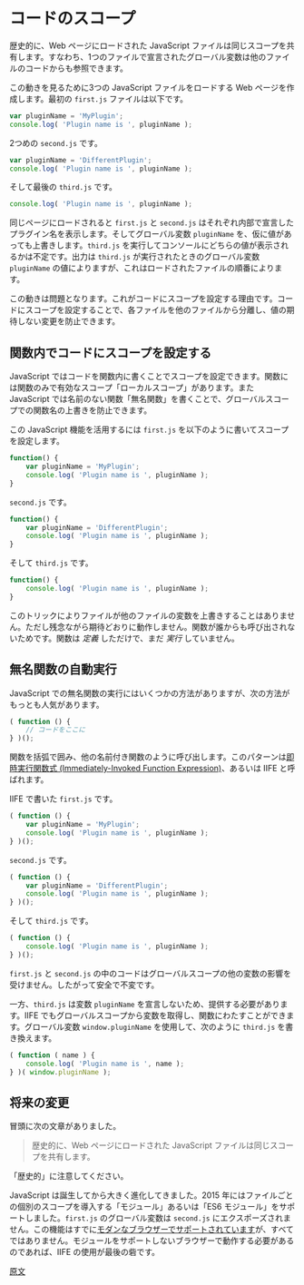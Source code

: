 <!--
# Scope Your Code

Historically, JavaScript files loaded in a web page share the same scope. This means that a global variable declared in one file will be seen by the code in other files.

To see how this works, create a web page that loads three JavaScript files. The `first.js` file will be:
 -->
# コードのスコープ

歴史的に、Web ページにロードされた JavaScript ファイルは同じスコープを共有します。すなわち、1つのファイルで宣言されたグローバル変数は他のファイルのコードからも参照できます。

この動きを見るために3つの JavaScript ファイルをロードする Web ページを作成します。最初の `first.js` ファイルは以下です。

```js
var pluginName = 'MyPlugin';
console.log( 'Plugin name is ', pluginName );
```
<!--
Let's create `second.js` as:
 -->
2つめの `second.js` です。

```js
var pluginName = 'DifferentPlugin';
console.log( 'Plugin name is ', pluginName );
```
<!--
And, finally, `third.js`:
 -->
そして最後の `third.js` です。

```js
console.log( 'Plugin name is ', pluginName );
```
<!--
When loaded on the same page, `first.js` and `second.js` will output the plugin name declared within itself. They will override the value of the global `pluginName` variable if one was already declared. It's not known what gets printed in the console when `third.js` is executed, though - it depends on the value of the global `pluginName` variable when `third.js` is executed, which will depend on the order the files are loaded.

This behavior can be problematic, and is the reason we need to scope the code. By scoping the code—ensuring each file is isolated from each other—we can prevent values unexpectedly changing.
 -->
同じページにロードされると `first.js` と `second.js` はそれぞれ内部で宣言したプラグイン名を表示します。そしてグローバル変数 `pluginName` を、仮に値があっても上書きします。`third.js` を実行してコンソールにどちらの値が表示されるかは不定です。出力は `third.js` が実行されたときのグローバル変数 `pluginName` の値によりますが、これはロードされたファイルの順番によります。

この動きは問題となります。これがコードにスコープを設定する理由です。コードにスコープを設定することで、各ファイルを他のファイルから分離し、値の期待しない変更を防止できます。

<!--
## Scoping Code Within a Function

In JavaScript, you can scope your code by writing it within a function. Functions have "local scope", or a scope that is specific only to that function. Additionally, in JavaScript you can write anonymous functions, functions without a name, which will also prevent your function name from being overridden in the global scope.

Taking advantage of these two JavaScript features, `first.js` could be scoped as:
 -->
## 関数内でコードにスコープを設定する

JavaScript ではコードを関数内に書くことでスコープを設定できます。関数には関数のみで有効なスコープ「ローカルスコープ」があります。また JavaScript では名前のない関数「無名関数」を書くことで、グローバルスコープでの関数名の上書きを防止できます。

この JavaScript 機能を活用するには `first.js` を以下のように書いてスコープを設定します。

```js
function() {
	var pluginName = 'MyPlugin';
	console.log( 'Plugin name is ', pluginName );
}
```
<!--
`second.js` as:
 -->
`second.js` です。

```js
function() {
	var pluginName = 'DifferentPlugin';
	console.log( 'Plugin name is ', pluginName );
}
```
<!--
And `third.js`:
 -->
そして `third.js` です。

```js
function() {
	console.log( 'Plugin name is ', pluginName );
}
```
<!--
With this trick, the different files won't override each other's variables. Unfortunately, they also won't work as expected, because these functions are being called by no one. We've only _defined_ the functions; we haven't _executed_ them yet.
 -->
このトリックによりファイルが他のファイルの変数を上書きすることはありません。ただし残念ながら期待どおりに動作しません。関数が誰からも呼び出されないためです。関数は _定義_ しただけで、まだ _実行_ していません。
<!--
## Automatically Execute Anonymous Functions

It turns out there are a few ways to execute anonymous functions in JavaScript, but the most popular is this:
 -->
## 無名関数の自動実行

JavaScript での無名関数の実行にはいくつかの方法がありますが、次の方法がもっとも人気があります。

<!--
```js
( function () {
	// your code goes here
} )();
```
 -->
```js
( function () {
	// コードをここに
} )();
```

<!--
You wrap your function between parentheses, and then call it like any other named function. This pattern is known as [Immediately-Invoked Function Expression](http://benalman.com/news/2010/11/immediately-invoked-function-expression/), or IIFE for short.

This is `first.js` written as an IIFE:
 -->

関数を括弧で囲み、他の名前付き関数のように呼び出します。このパターンは[即時実行関数式 (Immediately-Invoked Function Expression)](http://benalman.com/news/2010/11/immediately-invoked-function-expression/)、あるいは IIFE と呼ばれます。

IIFE で書いた `first.js` です。

```js
( function () {
	var pluginName = 'MyPlugin';
	console.log( 'Plugin name is ', pluginName );
} )();
```

<!--
And this is `second.js`:
 -->
`second.js` です。

```js
( function () {
	var pluginName = 'DifferentPlugin';
	console.log( 'Plugin name is ', pluginName );
} )();
```

<!--
And this is `third.js`:
 -->
そして `third.js` です。

```js
( function () {
	console.log( 'Plugin name is ', pluginName );
} )();
```

<!--
The code in `first.js` and `second.js` is unaffected by other variables in the global scope, so it's safe and deterministic.

On the other hand, `third.js` doesn't declare a `pluginName` variable, but needs to be provided one. IIFEs still allow you to take a variable from the global scope and pass it into your function. Provided that there was a global `window.pluginName` variable, we could rewrite `third.js` as:
 -->
`first.js` と `second.js` の中のコードはグローバルスコープの他の変数の影響を受けません。したがって安全で不変です。

一方、`third.js` は変数 `pluginName` を宣言しないため、提供する必要があります。IIFE でもグローバルスコープから変数を取得し、関数にわたすことができます。グローバル変数  `window.pluginName` を使用して、次のように `third.js` を書き換えます。

```js
( function ( name ) {
	console.log( 'Plugin name is ', name );
} )( window.pluginName );
```
<!--
## Future Changes

At the beginning we mentioned that:

> Historically, JavaScript files loaded in a web page share the same scope.

Notice the _historically_.
 -->

## 将来の変更

冒頭に次の文章がありました。

> 歴史的に、Web ページにロードされた JavaScript ファイルは同じスコープを共有します。

「歴史的」に注意してください。

<!--
JavaScript has evolved quite a bit since its creation. As of 2015, the language supports modules, also known as _ES6 modules_, that introduce separate scope per file: a global variable in `first.js` wouldn't be exposed to `second.js`. This feature is already [supported by modern browsers](https://caniuse.com/#feat=es6-module), but not all of them do. If your code needs to run in browsers that don't support modules, your last resort is using IIFEs.
 -->
JavaScript は誕生してから大きく進化してきました。2015 年にはファイルごとの個別のスコープを導入する「モジュール」あるいは「ES6 モジュール」をサポートしました。`first.js` のグローバル変数は `second.js` にエクスポーズされません。この機能はすでに[モダンなブラウザーでサポートされています](https://caniuse.com/#feat=es6-module)が、すべてではありません。モジュールをサポートしないブラウザーで動作する必要があるのであれば、IIFE の使用が最後の砦です。

[原文](https://github.com/WordPress/gutenberg/blob/trunk/docs/how-to-guides/javascript/scope-your-code.md)
